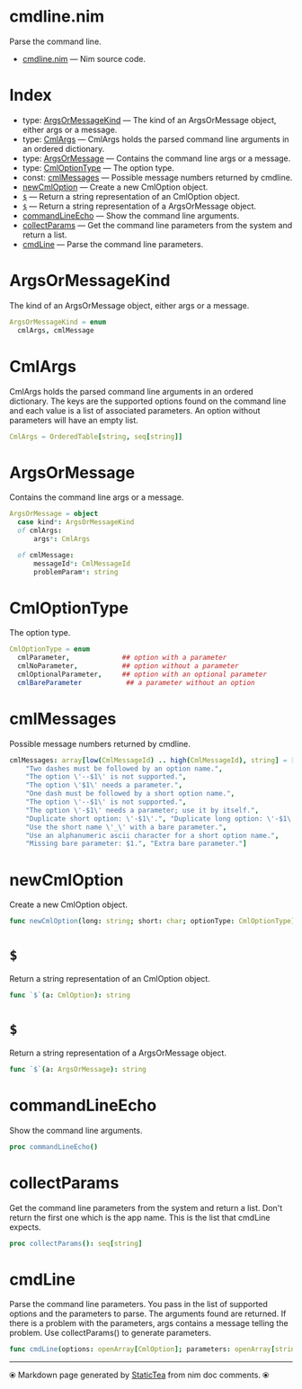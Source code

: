 # cmdline.nim

Parse the command line.

* [cmdline.nim](../src/cmdline.nim) &mdash; Nim source code.
# Index

* type: [ArgsOrMessageKind](#argsormessagekind) &mdash; The kind of an ArgsOrMessage object, either args or a message.
* type: [CmlArgs](#cmlargs) &mdash; CmlArgs holds the parsed command line arguments in an ordered dictionary.
* type: [ArgsOrMessage](#argsormessage) &mdash; Contains the command line args or a message.
* type: [CmlOptionType](#cmloptiontype) &mdash; The option type.
* const: [cmlMessages](#cmlmessages) &mdash; Possible message numbers returned by cmdline.
* [newCmlOption](#newcmloption) &mdash; Create a new CmlOption object.
* [`$`](#) &mdash; Return a string representation of an CmlOption object.
* [`$`](#-1) &mdash; Return a string representation of a ArgsOrMessage object.
* [commandLineEcho](#commandlineecho) &mdash; Show the command line arguments.
* [collectParams](#collectparams) &mdash; Get the command line parameters from the system and return a list.
* [cmdLine](#cmdline) &mdash; Parse the command line parameters.

# ArgsOrMessageKind

The kind of an ArgsOrMessage object, either args or a message.

```nim
ArgsOrMessageKind = enum
  cmlArgs, cmlMessage
```

# CmlArgs

CmlArgs holds the parsed command line arguments in an ordered dictionary. The keys are the supported options found on the command line and each value is a list of associated parameters. An option without parameters will have an empty list.

```nim
CmlArgs = OrderedTable[string, seq[string]]
```

# ArgsOrMessage

Contains the command line args or a message.

```nim
ArgsOrMessage = object
  case kind*: ArgsOrMessageKind
  of cmlArgs:
      args*: CmlArgs

  of cmlMessage:
      messageId*: CmlMessageId
      problemParam*: string


```

# CmlOptionType

The option type.

```nim
CmlOptionType = enum
  cmlParameter,             ## option with a parameter
  cmlNoParameter,           ## option without a parameter
  cmlOptionalParameter,     ## option with an optional parameter
  cmlBareParameter           ## a parameter without an option
```

# cmlMessages

Possible message numbers returned by cmdline.

```nim
cmlMessages: array[low(CmlMessageId) .. high(CmlMessageId), string] = [
    "Two dashes must be followed by an option name.",
    "The option \'--$1\' is not supported.",
    "The option \'$1\' needs a parameter.",
    "One dash must be followed by a short option name.",
    "The option \'--$1\' is not supported.",
    "The option \'-$1\' needs a parameter; use it by itself.",
    "Duplicate short option: \'-$1\'.", "Duplicate long option: \'-$1\'.",
    "Use the short name \'_\' with a bare parameter.",
    "Use an alphanumeric ascii character for a short option name.",
    "Missing bare parameter: $1.", "Extra bare parameter."]
```

# newCmlOption

Create a new CmlOption object.

```nim
func newCmlOption(long: string; short: char; optionType: CmlOptionType): CmlOption
```

# `$`

Return a string representation of an CmlOption object.

```nim
func `$`(a: CmlOption): string
```

# `$`

Return a string representation of a ArgsOrMessage object.

```nim
func `$`(a: ArgsOrMessage): string
```

# commandLineEcho

Show the command line arguments.

```nim
proc commandLineEcho()
```

# collectParams

Get the command line parameters from the system and return a list. Don't return the first one which is the app name. This is the list that cmdLine expects.

```nim
proc collectParams(): seq[string]
```

# cmdLine

Parse the command line parameters.  You pass in the list of supported options and the parameters to parse. The arguments found are returned. If there is a problem with the parameters, args contains a message telling the problem. Use collectParams() to generate parameters.

```nim
func cmdLine(options: openArray[CmlOption]; parameters: openArray[string]): ArgsOrMessage
```


---
⦿ Markdown page generated by [StaticTea](https://github.com/flenniken/statictea/) from nim doc comments. ⦿

